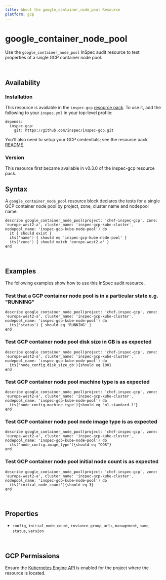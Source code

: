 ```yaml
---
title: About the google_container_node_pool Resource
platform: gcp
---
```


# google\_container\_node\_pool

Use the `google_container_node_pool` InSpec audit resource to test properties of a single GCP container node pool.

<br>

## Availability

### Installation

This resource is available in the `inspec-gcp` [resource pack](https://www.inspec.io/docs/reference/glossary/#resource-pack).  To use it, add the following to your `inspec.yml` in your top-level profile:

    depends:
      inspec-gcp:
        git: https://github.com/inspec/inspec-gcp.git

You'll also need to setup your GCP credentials; see the resource pack [README](https://github.com/inspec/inspec-gcp#prerequisites).

### Version

This resource first became available in v0.3.0 of the inspec-gcp resource pack.

## Syntax

A `google_container_node_pool` resource block declares the tests for a single GCP container node pool by project, zone, cluster name and nodepool name.

    describe google_container_node_pool(project: 'chef-inspec-gcp', zone: 'europe-west2-a', cluster_name: 'inspec-gcp-kube-cluster', nodepool_name: 'inspec-gcp-kube-node-pool') do
      it { should exist }
      its('name') { should eq 'inspec-gcp-kube-node-pool' }
      its('zone') { should match 'europe-west2-a' }
    end

<br>

## Examples

The following examples show how to use this InSpec audit resource.

### Test that a GCP container node pool is in a particular state e.g. "RUNNING"

    describe google_container_node_pool(project: 'chef-inspec-gcp', zone: 'europe-west2-a', cluster_name: 'inspec-gcp-kube-cluster', nodepool_name: 'inspec-gcp-kube-node-pool') do
      its('status') { should eq 'RUNNING' }
    end

### Test GCP container node pool disk size in GB is as expected

    describe google_container_node_pool(project: 'chef-inspec-gcp', zone: 'europe-west2-a', cluster_name: 'inspec-gcp-kube-cluster', nodepool_name: 'inspec-gcp-kube-node-pool') do
      its('node_config.disk_size_gb'){should eq 100}
    end

### Test GCP container node pool machine type is as expected

    describe google_container_node_pool(project: 'chef-inspec-gcp', zone: 'europe-west2-a', cluster_name: 'inspec-gcp-kube-cluster', nodepool_name: 'inspec-gcp-kube-node-pool') do
      its('node_config.machine_type'){should eq "n1-standard-1"}
    end

### Test GCP container node pool node image type is as expected

    describe google_container_node_pool(project: 'chef-inspec-gcp', zone: 'europe-west2-a', cluster_name: 'inspec-gcp-kube-cluster', nodepool_name: 'inspec-gcp-kube-node-pool') do
      its('node_config.image_type'){should eq "COS"}
    end

### Test GCP container node pool initial node count is as expected

    describe google_container_node_pool(project: 'chef-inspec-gcp', zone: 'europe-west2-a', cluster_name: 'inspec-gcp-kube-cluster', nodepool_name: 'inspec-gcp-kube-node-pool') do
      its('initial_node_count'){should eq 3}
    end

<br>

## Properties

*  `config`, `initial_node_count`, `instance_group_urls`, `management`, `name`, `status`, `version`

<br>


## GCP Permissions

Ensure the [Kubernetes Engine API](https://console.cloud.google.com/apis/library/container.googleapis.com) is enabled for the project where the resource is located.